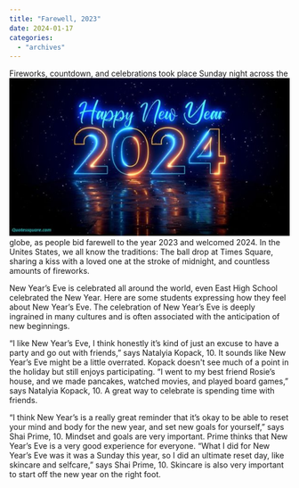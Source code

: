 ```yaml
---
title: "Farewell, 2023"
date: 2024-01-17
categories: 
  - "archives"
---
```


Fireworks, countdown, and celebrations took place Sunday night across the ![](images/new-year-2024-600x337.jpg) globe, as people bid farewell to the year 2023 and welcomed 2024. In the Unites States, we all know the traditions: The ball drop at Times Square, sharing a kiss with a loved one at the stroke of midnight, and countless amounts of fireworks. 

New Year’s Eve is celebrated all around the world, even East High School celebrated the New Year. Here are some students expressing how they feel about New Year’s Eve. The celebration of New Year’s Eve is deeply ingrained in many cultures and is often associated with the anticipation of new beginnings.  

“I like New Year’s Eve, I think honestly it’s kind of just an excuse to have a party and go out with friends,” says Natalyia Kopack, 10. It sounds like New Year’s Eve might be a little overrated. Kopack doesn't see much of a point in the holiday but still enjoys participating. “I went to my best friend Rosie’s house, and we made pancakes, watched movies, and played board games,” says Natalyia Kopack, 10. A great way to celebrate is spending time with friends. 

“I think New Year’s is a really great reminder that it’s okay to be able to reset your mind and body for the new year, and set new goals for yourself,” says Shai Prime, 10. Mindset and goals are very important. Prime thinks that New Year’s Eve is a very good experience for everyone. “What I did for New Year’s Eve was it was a Sunday this year, so I did an ultimate reset day, like skincare and selfcare,” says Shai Prime, 10. Skincare is also very important to start off the new year on the right foot.
